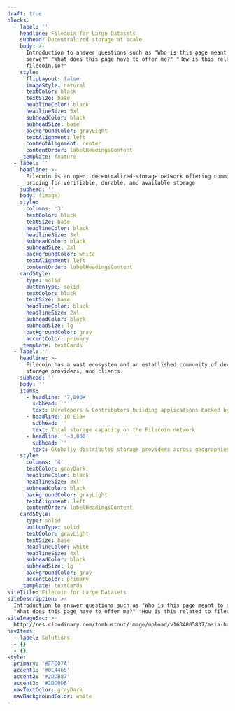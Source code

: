 ```yaml
---
draft: true
blocks:
  - label: ''
    headline: Filecoin for Large Datasets
    subhead: Decentralized storage at scale
    body: >-
      Introduction to answer questions such as "Who is this page meant to
      serve?" "What does this page have to offer me?" "How is this related to
      filecoin.io?"
    style:
      flipLayout: false
      imageStyle: natural
      textColor: black
      textSize: base
      headlineColor: black
      headlineSize: 5xl
      subheadColor: black
      subheadSize: base
      backgroundColor: grayLight
      textAlignment: left
      contentAlignment: center
      contentOrder: labelHeadingsContent
    _template: feature
  - label: ''
    headline: >-
      Filecoin is an open, decentralized-storage network offering commoditized
      pricing for verifiable, durable, and available storage
    subhead: ''
    body: (image)
    style:
      columns: '3'
      textColor: black
      textSize: base
      headlineColor: black
      headlineSize: 3xl
      subheadColor: black
      subheadSize: 3xl
      backgroundColor: white
      textAlignment: left
      contentOrder: labelHeadingsContent
    cardStyle:
      type: solid
      buttonType: solid
      textColor: black
      textSize: base
      headlineColor: black
      headlineSize: 2xl
      subheadColor: black
      subheadSize: lg
      backgroundColor: gray
      accentColor: primary
    _template: textCards
  - label: ''
    headline: >-
      Filecoin has a vast ecosystem and an established community of developers,
      storage providers, and clients.
    subhead: ''
    body: ''
    items:
      - headline: '7,000+'
        subhead: ''
        text: Developers & Contributors building applications backed by Filecoin
      - headline: 10 EiB+
        subhead: ''
        text: Total storage capacity on the Filecoin network
      - headline: '~3,000'
        subhead: ''
        text: Globally distributed storage providers across geographies
    style:
      columns: '4'
      textColor: grayDark
      headlineColor: black
      headlineSize: 3xl
      subheadColor: black
      backgroundColor: grayLight
      textAlignment: left
      contentOrder: labelHeadingsContent
    cardStyle:
      type: solid
      buttonType: solid
      textColor: grayLight
      textSize: base
      headlineColor: white
      headlineSize: 4xl
      subheadColor: black
      subheadSize: lg
      backgroundColor: gray
      accentColor: primary
    _template: textCards
siteTitle: Filecoin for Large Datasets
siteDescription: >-
  Introduction to answer questions such as "Who is this page meant to serve?"
  "What does this page have to offer me?" "How is this related to filecoin.io?"
siteImageSrc: >-
  http://res.cloudinary.com/tombustout/image/upload/v1634005837/asia-hackathon-hero_isb8ak.png
navItems:
  - label: Solutions
  - {}
  - {}
style:
  primary: '#FF007A'
  accent1: '#0E4465'
  accent2: '#2DDB87'
  accent3: '#2DD0DB'
  navTextColor: grayDark
  navBackgroundColor: white
---
```



